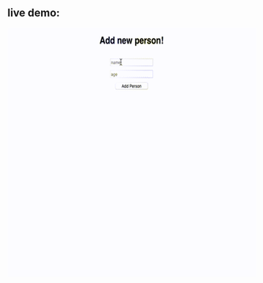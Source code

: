 ## live demo:

<img src="https://github.com/zhaaaa7/react/blob/master/projects/gif/addperson.gif" alt="addperson" width="800px"/>
